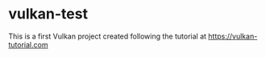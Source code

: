 # vulkan-test

This is a first Vulkan project created following the tutorial at https://vulkan-tutorial.com
